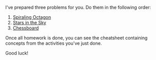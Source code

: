 
I've prepared three problems for you. Do them in the following order:

1. [Spiraling Octagon](./spiraing-octagon.md)
2. [Stars in the Sky](./stars-in-the-sky.md)
3. [Chessboard](./chessboard.md)

Once all homework is done, you can see the cheatsheet containing concepts from the activities you've just done.

Good luck!
